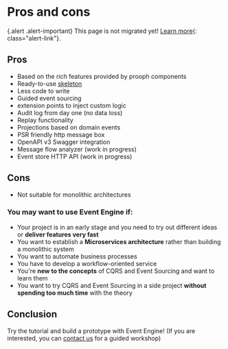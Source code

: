# Pros and cons

{.alert .alert-important}
This page is not migrated yet! [Learn more](https://event-engine.io/news/2019-04-05.html#4-1-3){: class="alert-link"}.

## Pros

- Based on the rich features provided by prooph components
- Ready-to-use [skeleton](https://github.com/proophsoftware/event-machine-skeleton)
- Less code to write
- Guided event sourcing
- extension points to inject custom logic
- Audit log from day one (no data loss)
- Replay functionality
- Projections based on domain events
- PSR friendly http message box
- OpenAPI v3 Swagger integration
- Message flow analyzer (work in progress)
- Event store HTTP API (work in progress)

## Cons

- Not suitable for monolithic architectures

### You may want to use Event Engine if:

- Your project is in an early stage and you need to try out different ideas or **deliver features very fast**
- You want to establish a **Microservices architecture** rather than building a monolithic system
- You want to automate business processes
- You have to develop a workflow-oriented service
- You're **new to the concepts** of CQRS and Event Sourcing and want to learn them
- You want to try CQRS and Event Sourcing in a side project **without spending too much time** with the theory

## Conclusion

Try the tutorial and build a prototype with Event Engine!
(If you are interested, you can [contact us](http://getprooph.org/#get-in-touch) for a guided workshop)



